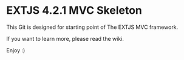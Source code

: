 EXTJS 4.2.1 MVC Skeleton
==================

This Git is designed for starting point of The EXTJS MVC framework.

If you want to learn more, please read the wiki.

Enjoy :)
